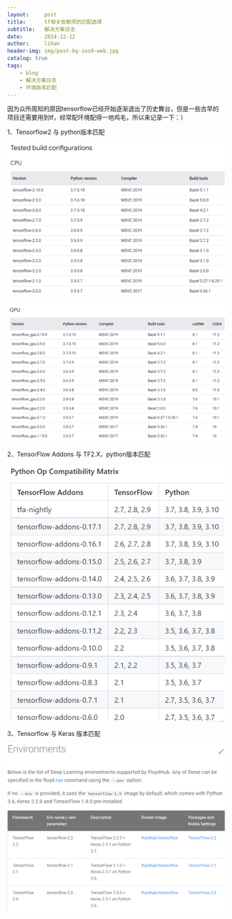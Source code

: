 ```yaml
---
layout:     post
title:      tf相关依赖项的匹配选择
subtitle:   解决方案日志
date:       2024-12-12
author:     lihan
header-img: img/post-bg-ios9-web.jpg
catalog: true
tags:
    - blog
    - 解决方案日志
    - 环境版本匹配
---
```


因为众所周知的原因tensorflow已经开始逐渐退出了历史舞台，但是一些古早的项目还需要用到tf，经常配环境配得一地鸡毛，所以来记录一下：）

1、Tensorflow2 与 python版本匹配

![](img/image.png)

![](img/image-1.png)

2、TensorFlow Addons 与 TF2.X，python版本匹配

![](img/image-2.png)

3、Tensorflow 与 Keras 版本匹配

![](img/image-3.png)